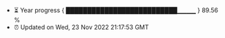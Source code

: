 - ⏳ Year progress { ██████████████████████████▁▁▁▁ } 89.56 %
- ⏰ Updated on Wed, 23 Nov 2022 21:17:53 GMT


